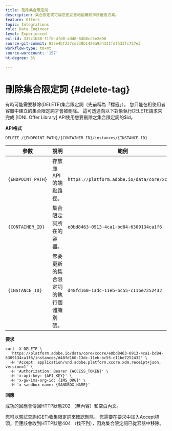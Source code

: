```yaml
---
title: 刪除集合限定詞
description: 集合限定詞可讓您更妥善地組織和排序優惠方案。
feature: Offers
topic: Integrations
role: Data Engineer
level: Experienced
exl-id: 335c1b80-f1f0-4fd0-add8-84b8cc5e2e00
source-git-commit: 835e4bf227ce330b1426a9a4331fdf533fc757e3
workflow-type: tm+mt
source-wordcount: '157'
ht-degree: 5%

---
```


# 刪除集合限定詞 {#delete-tag}

有時可能需要移除(DELETE)集合限定詞（先前稱為「標籤」）。 您只能在租使用者容器中建立的集合限定詞才會被刪除。 這可透過向以下對象執行DELETE請求來完成 [!DNL Offer Library] API使用您要刪除之集合限定詞的$id。

**API格式**

```http
DELETE /{ENDPOINT_PATH}/{CONTAINER_ID}/instances/{INSTANCE_ID}
```

| 參數 | 說明 | 範例 |
| --------- | ----------- | ------- |
| `{ENDPOINT_PATH}` | 存放庫API的端點路徑。 | `https://platform.adobe.io/data/core/xcore/` |
| `{CONTAINER_ID}` | 集合限定詞所在的容器。 | `e0bd8463-0913-4ca1-bd84-6309134ca1f6` |
| `{INSTANCE_ID}` | 您要更新的集合限定詞的執行個體識別碼。 | `d48fd160-13dc-11eb-bc55-c11be7252432` |

**要求**

```shell
curl -X DELETE \
  'https://platform.adobe.io/data/core/xcore/e0bd8463-0913-4ca1-bd84-6309134ca1f6/instances/d48fd160-13dc-11eb-bc55-c11be7252432' \
  -H 'Accept: application/vnd.adobe.platform.xcore.xdm.receipt+json; version=1' \
  -H 'Authorization: Bearer {ACCESS_TOKEN}' \
  -H 'x-api-key: {API_KEY}' \
  -H 'x-gw-ims-org-id: {IMS_ORG}' \
  -H 'x-sandbox-name: {SANDBOX_NAME}'
```

**回應**

成功的回應會傳回HTTP狀態202 （無內容）和空白內文。

您可以嘗試查詢(GET)收集限定詞來確認刪除。 您需要在要求中加入Accept標頭，但應該會收到HTTP狀態404 （找不到），因為集合限定詞已從容器中移除。
